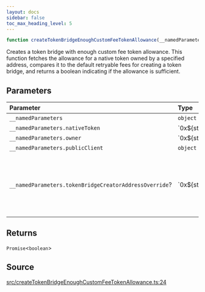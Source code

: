 ```yaml
---
layout: docs
sidebar: false
toc_max_heading_level: 5
---
```


```ts
function createTokenBridgeEnoughCustomFeeTokenAllowance(__namedParameters: object): Promise<boolean>
```

Creates a token bridge with enough custom fee token allowance. This function
fetches the allowance for a native token owned by a specified address,
compares it to the default retryable fees for creating a token bridge, and
returns a boolean indicating if the allowance is sufficient.

## Parameters

| Parameter | Type | Description |
| :------ | :------ | :------ |
| `__namedParameters` | `object` | - |
| `__namedParameters.nativeToken` | \`0x$\{string\}\` | - |
| `__namedParameters.owner` | \`0x$\{string\}\` | - |
| `__namedParameters.publicClient` | `object` | - |
| `__namedParameters.tokenBridgeCreatorAddressOverride`? | \`0x$\{string\}\` | Specifies a custom address for the TokenBridgeCreator. By default, the address will be automatically detected based on the provided chain. |

## Returns

`Promise`\<`boolean`\>

## Source

[src/createTokenBridgeEnoughCustomFeeTokenAllowance.ts:24](https://github.com/OffchainLabs/arbitrum-orbit-sdk/blob/cfcbd32d6879cf7817a33b24f062a0fd879ea257/src/createTokenBridgeEnoughCustomFeeTokenAllowance.ts#L24)
